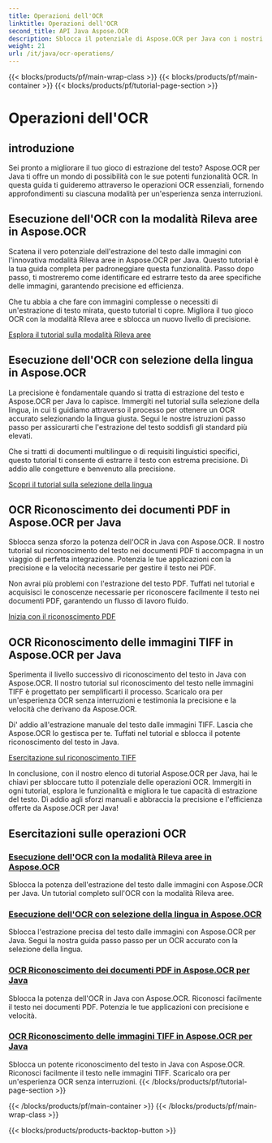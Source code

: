```yaml
---
title: Operazioni dell'OCR
linktitle: Operazioni dell'OCR
second_title: API Java Aspose.OCR
description: Sblocca il potenziale di Aspose.OCR per Java con i nostri tutorial OCR completi. Scopri la modalità di rilevamento delle aree, la selezione della lingua e il riconoscimento di PDF e TIFF in pochi passaggi!
weight: 21
url: /it/java/ocr-operations/
---
```


{{< blocks/products/pf/main-wrap-class >}}
{{< blocks/products/pf/main-container >}}
{{< blocks/products/pf/tutorial-page-section >}}

# Operazioni dell'OCR

## introduzione

Sei pronto a migliorare il tuo gioco di estrazione del testo? Aspose.OCR per Java ti offre un mondo di possibilità con le sue potenti funzionalità OCR. In questa guida ti guideremo attraverso le operazioni OCR essenziali, fornendo approfondimenti su ciascuna modalità per un'esperienza senza interruzioni.

## Esecuzione dell'OCR con la modalità Rileva aree in Aspose.OCR

Scatena il vero potenziale dell'estrazione del testo dalle immagini con l'innovativa modalità Rileva aree in Aspose.OCR per Java. Questo tutorial è la tua guida completa per padroneggiare questa funzionalità. Passo dopo passo, ti mostreremo come identificare ed estrarre testo da aree specifiche delle immagini, garantendo precisione ed efficienza.

Che tu abbia a che fare con immagini complesse o necessiti di un'estrazione di testo mirata, questo tutorial ti copre. Migliora il tuo gioco OCR con la modalità Rileva aree e sblocca un nuovo livello di precisione.

[Esplora il tutorial sulla modalità Rileva aree](./perform-ocr-detect-areas-mode/)

## Esecuzione dell'OCR con selezione della lingua in Aspose.OCR

La precisione è fondamentale quando si tratta di estrazione del testo e Aspose.OCR per Java lo capisce. Immergiti nel tutorial sulla selezione della lingua, in cui ti guidiamo attraverso il processo per ottenere un OCR accurato selezionando la lingua giusta. Segui le nostre istruzioni passo passo per assicurarti che l'estrazione del testo soddisfi gli standard più elevati.

Che si tratti di documenti multilingue o di requisiti linguistici specifici, questo tutorial ti consente di estrarre il testo con estrema precisione. Dì addio alle congetture e benvenuto alla precisione.

[Scopri il tutorial sulla selezione della lingua](./perform-ocr-language-selection/)

## OCR Riconoscimento dei documenti PDF in Aspose.OCR per Java

Sblocca senza sforzo la potenza dell'OCR in Java con Aspose.OCR. Il nostro tutorial sul riconoscimento del testo nei documenti PDF ti accompagna in un viaggio di perfetta integrazione. Potenzia le tue applicazioni con la precisione e la velocità necessarie per gestire il testo nei PDF.

Non avrai più problemi con l'estrazione del testo PDF. Tuffati nel tutorial e acquisisci le conoscenze necessarie per riconoscere facilmente il testo nei documenti PDF, garantendo un flusso di lavoro fluido.

[Inizia con il riconoscimento PDF](./recognize-pdf/)

## OCR Riconoscimento delle immagini TIFF in Aspose.OCR per Java

Sperimenta il livello successivo di riconoscimento del testo in Java con Aspose.OCR. Il nostro tutorial sul riconoscimento del testo nelle immagini TIFF è progettato per semplificarti il processo. Scaricalo ora per un'esperienza OCR senza interruzioni e testimonia la precisione e la velocità che derivano da Aspose.OCR.

Di' addio all'estrazione manuale del testo dalle immagini TIFF. Lascia che Aspose.OCR lo gestisca per te. Tuffati nel tutorial e sblocca il potente riconoscimento del testo in Java.

[Esercitazione sul riconoscimento TIFF](./recognize-tiff/)

In conclusione, con il nostro elenco di tutorial Aspose.OCR per Java, hai le chiavi per sbloccare tutto il potenziale delle operazioni OCR. Immergiti in ogni tutorial, esplora le funzionalità e migliora le tue capacità di estrazione del testo. Dì addio agli sforzi manuali e abbraccia la precisione e l'efficienza offerte da Aspose.OCR per Java!
## Esercitazioni sulle operazioni OCR
### [Esecuzione dell'OCR con la modalità Rileva aree in Aspose.OCR](./perform-ocr-detect-areas-mode/)
Sblocca la potenza dell'estrazione del testo dalle immagini con Aspose.OCR per Java. Un tutorial completo sull'OCR con la modalità Rileva aree.
### [Esecuzione dell'OCR con selezione della lingua in Aspose.OCR](./perform-ocr-language-selection/)
Sblocca l'estrazione precisa del testo dalle immagini con Aspose.OCR per Java. Segui la nostra guida passo passo per un OCR accurato con la selezione della lingua.
### [OCR Riconoscimento dei documenti PDF in Aspose.OCR per Java](./recognize-pdf/)
Sblocca la potenza dell'OCR in Java con Aspose.OCR. Riconosci facilmente il testo nei documenti PDF. Potenzia le tue applicazioni con precisione e velocità.
### [OCR Riconoscimento delle immagini TIFF in Aspose.OCR per Java](./recognize-tiff/)
Sblocca un potente riconoscimento del testo in Java con Aspose.OCR. Riconosci facilmente il testo nelle immagini TIFF. Scaricalo ora per un'esperienza OCR senza interruzioni.
{{< /blocks/products/pf/tutorial-page-section >}}

{{< /blocks/products/pf/main-container >}}
{{< /blocks/products/pf/main-wrap-class >}}

{{< blocks/products/products-backtop-button >}}
